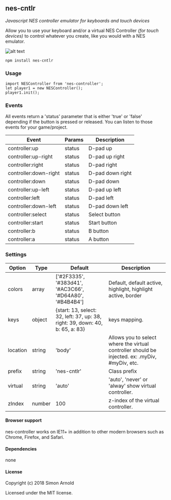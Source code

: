 nes-cntlr
-------
_Javascript NES controller emulator for keyboards and touch devices_

Allow you to use your keyboard and/or a virtual NES Controller _(for touch devices)_ to control whatever you create, like you would with a NES emulator.

![alt text](https://i.imgur.com/fR0uKUQ.png "NES Controller")

`npm install nes-cntlr`

### Usage

```
import NESController from 'nes-controller';
let player1 = new NESController();
player1.init();
```

### Events

All events return a 'status' parameter that is either 'true' or 'false' depending if the button is pressed or released. You can listen to those events for your game/project.

Event | Params | Description
----- | ------ | -----------
controller:up | status | D-pad up
controller:up-right | status | D-pad up right
controller:right | status | D-pad right
controller:down-right | status | D-pad down right
controller:down | status | D-pad down
controller:up-left | status | D-pad up left
controller:left | status | D-pad left
controller:down-left | status | D-pad down left 
controller:select | status | Select button
controller:start | status | Start button
controller:b | status | B button
controller:a | status | A button

### Settings

Option | Type | Default | Description
------ | ---- | ------- | -----------
colors | array | ['#2F3335', '#383d41', '#AC3C66', '#D64A80', '#B4B4B4'] | Default, default active, highlight, highlight active, border
keys | object | {start: 13, select: 32, left: 37, up: 38, right: 39, down: 40, b: 65, a: 83} | keys mapping.
location | string | 'body' | Allows you to select where the virtual controller should be injected. ex: .myDiv, #myDiv, etc.
prefix | string | 'nes-cntlr' | Class prefix
virtual | string | 'auto' | 'auto', 'never' or 'alway' show virtual controller.
zIndex | number | 100 | z-index of the virtual controller.

#### Browser support

nes-controller works on IE11+ in addition to other modern browsers such as Chrome, Firefox, and Safari.

#### Dependencies

none

#### License

Copyright (c) 2018 Simon Arnold

Licensed under the MIT license.
